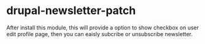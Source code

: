 drupal-newsletter-patch
=======================

After install this module, this will provide a option to show checkbox on user edit profile page, then you can eaisly subcribe or unsubscribe newsletter.
